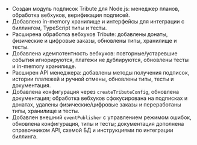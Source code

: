 - Создан модуль подписок Tribute для Node.js: менеджер планов, обработка вебхуков, верификация подписей.
- Добавлено in-memory хранилище и интерфейсы для интеграции с биллингом, TypeScript типы и тесты.
- Расширена обработка вебхуков Tribute: добавлены донаты, физические и цифровые заказы, обновлены типы, хранилище и тесты.
- Добавлена идемпотентность вебхуков: повторные/устаревшие события игнорируются, платежи не дублируются, обновлены тесты и in-memory хранилище.
- Расширен API менеджера: добавлены методы получения подписок, истории платежей и ручной отмены, обновлены типы, тесты и документация.
- Добавлена конфигурация через `createTributeConfig`, обновлена документация; обработка вебхуков сфокусирована на подписках и донатах, удалены физические/цифровые заказы и переработаны типы, хранилище и тесты.
- Добавлен внешний `eventPublisher` с управлением режимом ошибок, обновлена конфигурация, типы и тесты; документация дополнена справочником API, схемой БД и инструкциями по интеграции биллинга.
